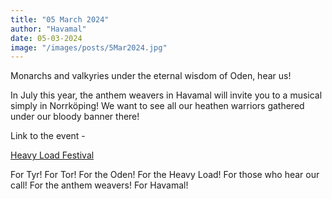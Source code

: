 ```yaml
---
title: "05 March 2024"
author: "Havamal"
date: 05-03-2024
image: "/images/posts/5Mar2024.jpg"
---
```


Monarchs and valkyries under the eternal wisdom of Oden, hear us!

In July this year, the anthem weavers in Havamal will invite you to a musical simply in Norrköping! We want to see all our heathen warriors gathered under our bloody banner there!

Link to the event -

[Heavy Load Festival](https://facebook.com/events/s/heavy-load-festival-2024/914866740215165/)

For Tyr! For Tor! For the Oden! For the Heavy Load! For those who hear our call! For the anthem weavers! For Havamal!